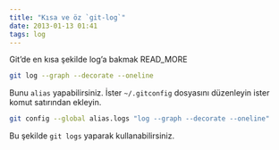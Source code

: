 ```yaml
---
title: "Kısa ve öz `git-log`"
date: 2013-01-13 01:41
tags: log
---
```

Git’de en kısa şekilde log’a bakmak
READ_MORE

```bash
git log --graph --decorate --oneline
```
Bunu `alias` yapabilirsiniz. İster `~/.gitconfig` dosyasını düzenleyin
ister komut satırından ekleyin.

```bash
git config --global alias.logs "log --graph --decorate --oneline"
```

Bu şekilde `git logs` yaparak kullanabilirsiniz.

